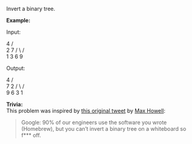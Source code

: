
Invert a binary tree.

**Example:**

Input:

   4
   /   \
  2     7
 / \   / \
1   3 6   9

Output:

   4
   /   \
  7     2
 / \   / \
9   6 3   1

**Trivia:**  
This problem was inspired by  [this original tweet](https://twitter.com/mxcl/status/608682016205344768)  by  [Max Howell](https://twitter.com/mxcl):

> Google: 90% of our engineers use the software you wrote (Homebrew), but you can’t invert a binary tree on a whiteboard so f*** off.